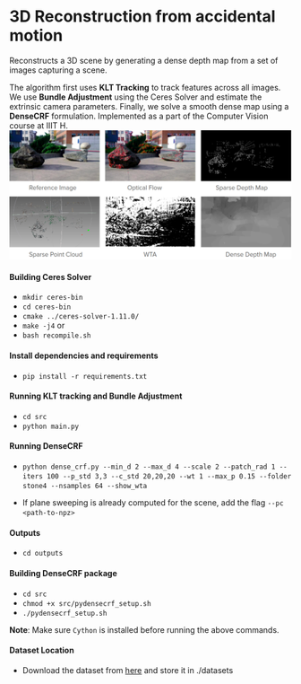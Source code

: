 # 3D Reconstruction from accidental motion 

Reconstructs a 3D scene by generating a dense depth map from a set of images capturing a scene.

The algorithm first uses **KLT Tracking** to track features across all images. We use **Bundle Adjustment** using the Ceres Solver and estimate the extrinsic camera parameters. Finally, we solve a smooth dense map using a **DenseCRF** formulation. Implemented as a part of the Computer Vision course at IIIT H.
![Overview](thumbnail.png)

#### Building Ceres Solver
- `mkdir ceres-bin`
- `cd ceres-bin`
- `cmake ../ceres-solver-1.11.0/`
- `make -j4`
or
- `bash recompile.sh`

#### Install dependencies and requirements
- `pip install -r requirements.txt`

#### Running KLT tracking and Bundle Adjustment
- `cd src`
- `python main.py`

#### Running DenseCRF
- `python dense_crf.py --min_d 2 --max_d 4 --scale 2 --patch_rad 1 --iters 100 --p_std 3,3 --c_std 20,20,20 --wt 1 --max_p 0.15 --folder stone4 --nsamples 64 --show_wta`

- If plane sweeping is already computed for the scene, add the flag `--pc <path-to-npz>`

#### Outputs
- `cd outputs`

#### Building DenseCRF package
- `cd src`
- `chmod +x src/pydensecrf_setup.sh`
- `./pydensecrf_setup.sh`  

**Note**: Make sure `Cython` is installed before running the above commands.

#### Dataset Location
- Download the dataset from [here](https://umich.box.com/shared/static/bnqgx0an4v1b0ioq80sejb7rfiuku8iy.zip) and store it in ./datasets